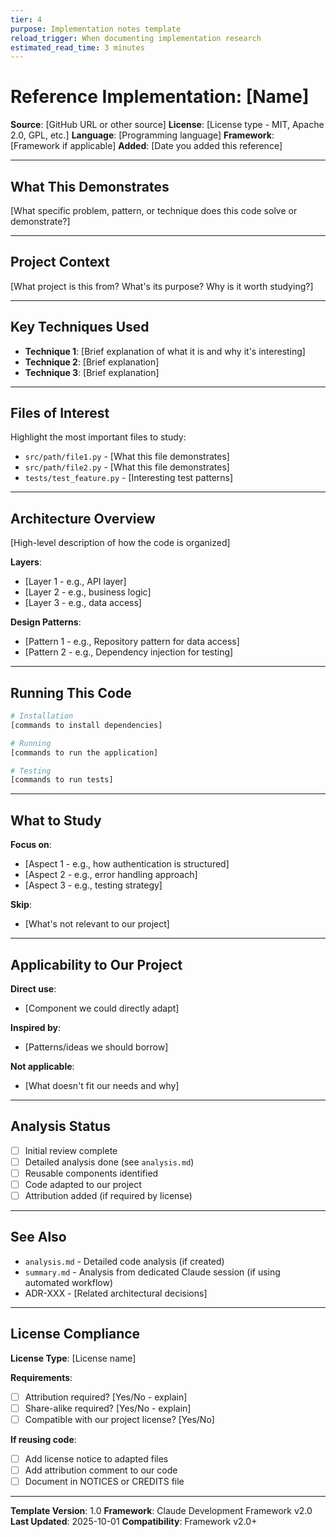 ```yaml
---
tier: 4
purpose: Implementation notes template
reload_trigger: When documenting implementation research
estimated_read_time: 3 minutes
---
```


# Reference Implementation: [Name]

**Source**: [GitHub URL or other source]
**License**: [License type - MIT, Apache 2.0, GPL, etc.]
**Language**: [Programming language]
**Framework**: [Framework if applicable]
**Added**: [Date you added this reference]

---

## What This Demonstrates

[What specific problem, pattern, or technique does this code solve or demonstrate?]

---

## Project Context

[What project is this from? What's its purpose? Why is it worth studying?]

---

## Key Techniques Used

- **Technique 1**: [Brief explanation of what it is and why it's interesting]
- **Technique 2**: [Brief explanation]
- **Technique 3**: [Brief explanation]

---

## Files of Interest

Highlight the most important files to study:

- `src/path/file1.py` - [What this file demonstrates]
- `src/path/file2.py` - [What this file demonstrates]
- `tests/test_feature.py` - [Interesting test patterns]

---

## Architecture Overview

[High-level description of how the code is organized]

**Layers**:
- [Layer 1 - e.g., API layer]
- [Layer 2 - e.g., business logic]
- [Layer 3 - e.g., data access]

**Design Patterns**:
- [Pattern 1 - e.g., Repository pattern for data access]
- [Pattern 2 - e.g., Dependency injection for testing]

---

## Running This Code

```bash
# Installation
[commands to install dependencies]

# Running
[commands to run the application]

# Testing
[commands to run tests]
```

---

## What to Study

**Focus on**:
- [Aspect 1 - e.g., how authentication is structured]
- [Aspect 2 - e.g., error handling approach]
- [Aspect 3 - e.g., testing strategy]

**Skip**:
- [What's not relevant to our project]

---

## Applicability to Our Project

**Direct use**:
- [Component we could directly adapt]

**Inspired by**:
- [Patterns/ideas we should borrow]

**Not applicable**:
- [What doesn't fit our needs and why]

---

## Analysis Status

- [ ] Initial review complete
- [ ] Detailed analysis done (see `analysis.md`)
- [ ] Reusable components identified
- [ ] Code adapted to our project
- [ ] Attribution added (if required by license)

---

## See Also

- `analysis.md` - Detailed code analysis (if created)
- `summary.md` - Analysis from dedicated Claude session (if using automated workflow)
- ADR-XXX - [Related architectural decisions]

---

## License Compliance

**License Type**: [License name]

**Requirements**:
- [ ] Attribution required? [Yes/No - explain]
- [ ] Share-alike required? [Yes/No - explain]
- [ ] Compatible with our project license? [Yes/No]

**If reusing code**:
- [ ] Add license notice to adapted files
- [ ] Add attribution comment to our code
- [ ] Document in NOTICES or CREDITS file
---

**Template Version**: 1.0
**Framework**: Claude Development Framework v2.0
**Last Updated**: 2025-10-01
**Compatibility**: Framework v2.0+
